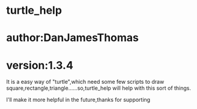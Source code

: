 # turtle\_help

# author:DanJamesThomas

# version:1.3.4

It is a easy way of "turtle",which need some few scripts to draw
square,rectangle,triangle......so,turtle\_help will help with this sort
of things.

I'll make it more helpful in the future,thanks for supporting
